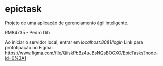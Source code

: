 # epictask
Projeto de uma aplicação de gerenciamento ágil inteligente.

RM84735 - Pedro Dib

Ao iniciar o servidor local, entrar em _localhost:8081/login_
Link para prototipação no Figma: https://www.figma.com/file/QiiskPbBz4uJBsNQsBOGXO/EpicTasks?node-id=0%3A1
